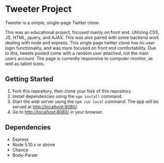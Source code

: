 # Tweeter Project

Tweeter is a simple, single-page Twitter clone.

This was an educational project, focused mainly on front end. Utilizing CSS, JS, HTML, jquery, and AJAX. This was also paired with some backend work dealing with node and express. This single page twitter clone has no user login functionality, and was more focused on front end comfortability. Due to this, tweets posted come with a random user attached, not the main users account. The page is currently responsive to computer monitor, as well as tablet sizes. 

## Getting Started

1. Fork this repository, then clone your fork of this repository.
2. Install dependencies using the `npm install` command.
3. Start the web server using the `npm run local` command. The app will be served at <http://localhost:8080/>.
4. Go to <http://localhost:8080/> in your browser.

## Dependencies

- Express
- Node 5.10.x or above
- Chance
- Body-Parser
